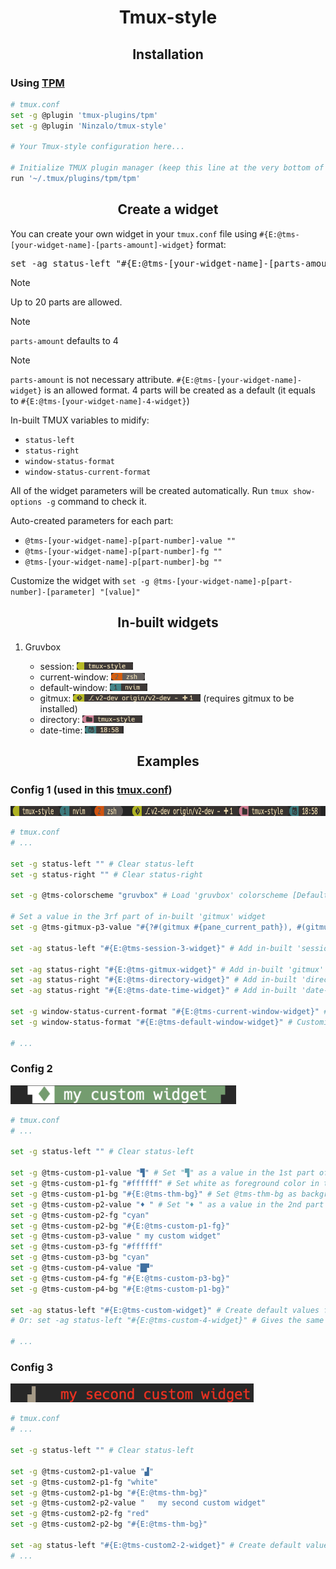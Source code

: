 <h1 align="center">Tmux-style</h1>
<h2 align="center">Installation</h2>
<h3>Using <a href='https://github.com/tmux-plugins/tpm'>TPM</a></h3>

```sh
# tmux.conf
set -g @plugin 'tmux-plugins/tpm'
set -g @plugin 'Ninzalo/tmux-style'

# Your Tmux-style configuration here...

# Initialize TMUX plugin manager (keep this line at the very bottom of tmux.conf)
run '~/.tmux/plugins/tpm/tpm'
```

<h2 align='center'>Create a widget</h2>
<p>You can create your own widget in your <code>tmux.conf</code> file using <code>#{E:@tms-[your-widget-name]-[parts-amount]-widget}</code> format:</p>
<pre>set -ag status-left "#{E:@tms-[your-widget-name]-[parts-amount]-widget}"</pre>

> [!NOTE]
> Up to 20 parts are allowed.

> [!NOTE]
> `parts-amount` defaults to 4

> [!NOTE]
> `parts-amount` is not necessary attribute. `#{E:@tms-[your-widget-name]-widget}` is an allowed format. 4 parts will be created as a default (it equals to `#{E:@tms-[your-widget-name]-4-widget}`)

<p>In-built TMUX variables to midify:</p>
<ul>
    <li><code>status-left</code></li>
    <li><code>status-right</code></li>
    <li><code>window-status-format</code></li>
    <li><code>window-status-current-format</code></li>
</ul>
<p>All of the widget parameters will be created automatically. Run <code>tmux show-options -g</code> command to check it.</p>
<p>Auto-created parameters for each part:</p>
<ul>
    <li><code>@tms-[your-widget-name]-p[part-number]-value ""</code></li>
    <li><code>@tms-[your-widget-name]-p[part-number]-fg ""</code></li>
    <li><code>@tms-[your-widget-name]-p[part-number]-bg ""</code></li>
</ul>
<p>Customize the widget with <code>set -g @tms-[your-widget-name]-p[part-number]-[parameter] "[value]"</code></p>

<h2 align="center">In-built widgets</h2>
<ol>
    <li>Gruvbox</li>
    <ul>
        <li>session: <img src='./assets/session.png' height='12'/></li>
        <li>current-window: <img src='./assets/current-window.png' height='12'/></li>
        <li>default-window: <img src='./assets/default-window.png' height='12'/></li>
        <li>gitmux: <img src='./assets/gitmux.png' height='12'/> (requires gitmux to be installed)</li>
        <li>directory: <img src='./assets/directory.png' height='12'/></li>
        <li>date-time: <img src='./assets/date-time.png' height='12'/></li>
    </ul>
</ol>

<h2 align="center">Examples</h2>
<h3>Config 1 (used in this <a href='https://github.com/Ninzalo/dotfiles-tmux/blob/dc84bcc766e71bc1799f51649cdca09d95260625/tmux.conf#L84-L101'>tmux.conf</a>)</h3>
<img src='./assets/config1.png' height='16'/>

```sh
# tmux.conf
# ...

set -g status-left "" # Clear status-left
set -g status-right "" # Clear status-right

set -g @tms-colorscheme "gruvbox" # Load 'gruvbox' colorscheme [Default: gruvbox]

# Set a value in the 3rf part of in-built 'gitmux' widget
set -g @tms-gitmux-p3-value "#{?#(gitmux #{pane_current_path}), #(gitmux -cfg $HOME/.config/gitmux/.gitmux.conf #{pane_current_path}),}"

set -ag status-left "#{E:@tms-session-3-widget}" # Add in-built 'session' widget to status-left with 3 parts

set -ag status-right "#{E:@tms-gitmux-widget}" # Add in-built 'gitmux' widget to status-right with default amount of parts (4)
set -ag status-right "#{E:@tms-directory-widget}" # Add in-built 'directory' widget to status-right with default amount of parts (4)
set -ag status-right "#{E:@tms-date-time-widget}" # Add in-built 'date-time' widget to status-right with default amount of parts (4)

set -g window-status-current-format "#{E:@tms-current-window-widget}" # Customize default TMUX current window widget with gruvbox theme (contains 4 parts)
set -g window-status-format "#{E:@tms-default-window-widget}" # Customize default TMUX window widget with gruvbox theme (contains 4 parts)

# ...
```

<h3>Config 2</h3>
<img src='./assets/config2.png' height='30'/>

```sh
# tmux.conf
# ...

set -g status-left "" # Clear status-left

set -g @tms-custom-p1-value "▜" # Set "▜" as a value in the 1st part of 'custom' widget
set -g @tms-custom-p1-fg "#ffffff" # Set white as foreground color in the 1st part of 'custom' widget
set -g @tms-custom-p1-bg "#{E:@tms-thm-bg}" # Set @tms-thm-bg as background color in the 1st part of 'custom' widget
set -g @tms-custom-p2-value "♦ " # Set "♦ " as a value in the 2nd part of 'custom' widget
set -g @tms-custom-p2-fg "cyan"
set -g @tms-custom-p2-bg "#{E:@tms-custom-p1-fg}"
set -g @tms-custom-p3-value " my custom widget"
set -g @tms-custom-p3-fg "#ffffff"
set -g @tms-custom-p3-bg "cyan"
set -g @tms-custom-p4-value "█▛"
set -g @tms-custom-p4-fg "#{E:@tms-custom-p3-bg}"
set -g @tms-custom-p4-bg "#{E:@tms-custom-p1-bg}"

set -ag status-left "#{E:@tms-custom-widget}" # Create default values for 'custom' widget with default amount of parts (4)
# Or: set -ag status-left "#{E:@tms-custom-4-widget}" # Gives the same result

# ...
```

<h3>Config 3</h3>
<img src='./assets/config3.png' height='30'/>

```sh
# tmux.conf
# ...

set -g status-left "" # Clear status-left

set -g @tms-custom2-p1-value "▟"
set -g @tms-custom2-p1-fg "white"
set -g @tms-custom2-p1-bg "#{E:@tms-thm-bg}"
set -g @tms-custom2-p2-value "   my second custom widget"
set -g @tms-custom2-p2-fg "red"
set -g @tms-custom2-p2-bg "#{E:@tms-thm-bg}"

set -ag status-left "#{E:@tms-custom2-2-widget}" # Create default values for 'custom2' widget with 2 parts
# ...
```
